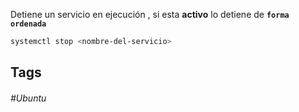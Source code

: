 Detiene un servicio en ejecución , si esta **activo** lo detiene de **`forma ordenada`**

```bash
systemctl stop <nombre-del-servicio>
```
## Tags

###### #Ubuntu